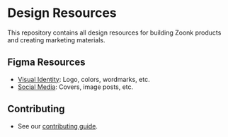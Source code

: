 # Design Resources

This repository contains all design resources for building Zoonk products and creating marketing materials.

## Figma Resources

- [Visual Identity](https://www.figma.com/community/file/1468658456061518013): Logo, colors, wordmarks, etc.
- [Social Media](https://www.figma.com/community/file/1468663276241789121): Covers, image posts, etc.

## Contributing

- See our [contributing guide](./CONTRIBUTING.md).
